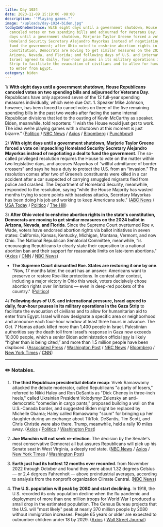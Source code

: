 ```yaml
---
title: Day 1024
date: 2023-11-09 15:19:00 -08:00
description: '"Playing games."'
image: "/uploads/day-1024-biden.jpg"
todayInOneSentence: With eight days until a government shutdown, House Republicans
  canceled votes on two spending bills and adjourned for Veterans Day; with eight
  days until a government shutdown, Marjorie Taylor Greene forced a vote on impeaching
  Homeland Security Secretary Alejandro Mayorkas instead of negotiating a deal to
  fund the government; after Ohio voted to enshrine abortion rights in the state's
  constitution, Democrats are moving to get similar measures on the 2024 ballot in
  Arizona, Nevada, and Florida; and following days of U.S. and international pressure,
  Israel agreed to daily, four-hour pauses in its military operations in the Gaza
  Strip to facilitate the evacuation of civilians and to allow for humanitarian aid
  to enter from Egypt.
category: biden
---
```


1/ **With eight days until a government shutdown, House Republicans canceled votes on two spending bills and adjourned for Veterans Day**. Republicans have only approved seven of the 12 full-year spending measures individually, which were due Oct. 1. Speaker Mike Johnson, however, has been forced to cancel votes on three of the five remaining spending bills in the past two weeks after facing the same internal Republican divisions that led to the ousting of Kevin McCarthy as speaker. Biden, meanwhile, told reporters: “I wish the House would just get to work. The idea we’re playing games with a shutdown at this moment is just bizarre.” ([Politico](https://www.politico.com/live-updates/2023/11/09/congress/another-house-gop-funding-snag-00126195) / [NBC News](https://www.nbcnews.com/politics/congress/-ungovernable-house-republicans-nix-votes-two-funding-bills-shutdown-d-rcna124441) / [Axios](https://www.axios.com/2023/11/09/johnson-mccarthy-house-republicans-spending-bills) / [Bloomberg](https://www.bloomberg.com/news/articles/2023-11-09/house-speaker-mike-johnson-is-running-out-of-time-to-avoid-government-shutdown?sref=MIBMEEoj) / [Punchbowl](https://punchbowl.news/archive/11923-punchbowl-news-am-2/))

2/ **With eight days until a government shutdown, Marjorie Taylor Greene forced a vote on impeaching Homeland Security Secretary Alejandro Mayorkas instead of negotiating a deal to fund the government**. The so-called privileged resolution requires the House to vote on the matter within two legislative days, and accuses Mayorkas of “willful admittance of border crossers” and says he has a duty to protect the U.S. from an “invasion.” The resolution comes after two of Greene’s constituents were killed in a car accident after a car suspected of carrying smuggled migrants fled from police and crashed. The Department of Homeland Security, meanwhile, responded to the resolution, saying “while the House Majority has wasted months trying to score points with baseless attacks, Secretary Mayorkas has been doing his job and working to keep Americans safe." ([ABC News](https://abcnews.go.com/Politics/greene-calls-dhs-secretary-mayorkas-impeachment-southern-border/story?id=104758315) / [USA Today](https://www.usatoday.com/story/news/politics/2023/11/09/marjorie-taylor-greene-impeach-alejandro-mayorkas/71517155007/) / [Politico](https://www.politico.com/live-updates/2023/11/09/congress/house-mtg-forcing-impeachment-vote-on-mayorkas-00126340) / [The Hill](https://thehill.com/homenews/house/4301898-greene-force-vote-mayorkas-impeachment/))

3/ **After Ohio voted to enshrine abortion rights in the state's constitution, Democrats are moving to get similar measures on the 2024 ballot in Arizona, Nevada, and Florida**. Since the Supreme Court overturned Roe v. Wade, voters have endorsed abortion rights via ballot initiatives in seven states: California, Kansas, Kentucky, Michigan, Montana, Vermont, and now Ohio. The National Republican Senatorial Committee, meanwhile, “is encouraging Republicans to clearly state their opposition to a national abortion ban and their support for reasonable limits on late-term abortions." ([Axios](https://www.axios.com/2023/11/09/democrats-abortion-election-plan-2023) / [CNN](https://www.cnn.com/2023/11/09/politics/abortion-ohio-ballot-initiatives-2024-election/index.html) / [NBC News](https://www.nbcnews.com/politics/congress/republicans-urge-congress-candidates-oppose-national-abortion-ban-rcna124253))

* **The Supreme Court dismantled Roe. States are restoring it one by one**. "Now, 17 months later, the court has an answer: Americans want to preserve or restore Roe-like protections. In contest after contest, including a major victory in Ohio this week, voters decisively chose abortion rights over limitations — even in deep-red pockets of the country." ([Politico](https://www.politico.com/news/2023/11/09/abortion-rights-elections-red-states-00126225))

4/ **Following days of U.S. and international pressure, Israel agreed to daily, four-hour pauses in its military operations in the Gaza Strip** to facilitate the evacuation of civilians and to allow for humanitarian aid to enter from Egypt. Israel will now designate a specific area or neighborhood and announce each four-hour window at least three hours in advance. The Oct. 7 Hamas attack killed more than 1,400 people in Israel. Palestinian authorities say the death toll from Israel’s response in Gaza now exceeds 10,000 people, which a senior Biden administration official [say](https://thehill.com/policy/international/4301551-gaza-deaths-likely-higher-than-cited-us-official/) is likely “higher than is being cited,” and more than 1.5 million people have been displaced. ([Associated Press](https://apnews.com/article/israel-hamas-war-live-updates-11-09-2023-f11425ba2ed0bcd9dc8aee6c456c7233) / [Washington Post](https://www.washingtonpost.com/world/2023/11/09/israel-war-gaza-hamas-news-palestine/) / [NBC News](https://www.nbcnews.com/news/world/live-blog/israel-hamas-war-live-updates-rcna124349) / [Bloomberg](https://www.bloomberg.com/news/articles/2023-11-09/us-says-israel-agrees-to-four-hour-pauses-in-some-gaza-fighting?srnd=premium&sref=MIBMEEoj) / [New York Times](https://www.nytimes.com/live/2023/11/09/world/israel-hamas-war-gaza) / [CNN](https://www.cnn.com/middleeast/live-news/israel-hamas-war-gaza-news-11-09-23/index.html))

---

### ✏️ Notables.

1. **The third Republican presidential debate recap**: Vivek Ramaswamy attacked the debate moderator, called Republicans "a party of losers," referred to Nikki Haley and Ron DeSantis as "Dick Cheney in three-inch heels," called Ukrainian President Volodymyr Zelensky an anti-democratic "comedian in cargo pants," proposed building a wall on the U.S.-Canada border, and suggested Biden might be replaced by Michelle Obama; Haley called Ramaswamy "scum" for bringing up her daughter during an exchange about TikTok. DeSantis, Tim Scott, and Chris Christie were also there. Trump, meanwhile, held a rally 10 miles away. ([Axios](https://www.axios.com/2023/11/09/republican-debate-takeaways-haley-vivek-desantis) / [Politico](https://www.politico.com/news/2023/11/08/third-republican-debate-highlights-key-moments-00126221) / [Washington Post](https://www.washingtonpost.com/politics/2023/11/08/republican-debate-takeaways/))

2. **Joe Manchin will not seek re-election**. The decision by the Senate's most conservative Democrat all but assures Republicans will pick up his Senate seat in West Virginia, a deeply red state. ([NBC News](https://www.nbcnews.com/politics/congress/centrist-democratic-sen-joe-manchin-says-will-not-seek-re-election-202-rcna124486) / [Axios](https://www.axios.com/2023/11/09/manchin-not-running-2024-election-democrats) / [New York Times](https://www.nytimes.com/2023/11/09/us/politics/manchin-democrats-senate-reelection.html) / [Washington Post](https://www.washingtonpost.com/politics/2023/11/09/manchin-senate-reelection/))

3. **Earth just had its hottest 12 months ever recorded**. from November 2022 through October and found they were about 1.32 degrees Celsius — or 2.4 degrees Fahrenheit — above preindustrial averages, according to analysis from the nonprofit organization Climate Central. ([NBC News](https://www.nbcnews.com/science/environment/earth-just-hottest-12-months-ever-recorded-analysis-finds-rcna123917))

4. **The U.S. population will peak by 2080 and start declining**. In 1918, the U.S. recorded its only population decline when the flu pandemic and deployment of more than one million troops for World War I produced a small drop in the estimated population. The Census Bureau projects that the U.S. will "most likely" peak at nearly 370 million people by 2080 without immigration increases. People 65 years or older are expected to outnumber children under 18 by 2029. ([Axios](https://www.axios.com/2023/11/09/us-population-decline-down-projections-data-chart) / [Wall Street Journal](https://www.wsj.com/us-news/americas-population-projected-to-shrink-by-2100-census-figures-show-3c4d60cc?mod=hp_lead_pos5))